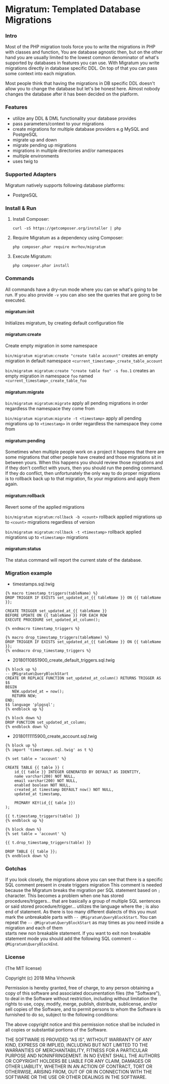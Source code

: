 # Migratum: Templated Database Migrations

### Intro
Most of the PHP migration tools force you to write the migrations in PHP with classes and function, 
You are database agnostic then, but on the other hand you are usually limited to the lowest 
common denominator of what's supported by databases in features you can use.
With Migratum you write migrations directly in database specific DDL. 
On top of that you can pass some context into each migration.

Most people think that having the migrations in DB specific DDL doesn't allow you to change the database
but let's be honest here. Almost nobody changes the database after it has been decided on the platform.


### Features

* utilize any DDL & DML functionality your database provides
* pass parameters/context to your migrations
* create migrations for multiple database providers e.g MySQL and PostgreSQL
* migrate up and down
* migrate pending up migrations
* migrations in multiple directories and/or namespaces
* multiple environments 
* uses twig to 

### Supported Adapters
Migratum natively supports following database platforms:

* PostgreSQL

### Install & Run

1. Install Composer:

    ```
    curl -sS https://getcomposer.org/installer | php
    ```

1. Require Migratum as a dependency using Composer:

    ```
    php composer.phar require mvrhov/migratum
    ```

1. Execute Migratum:

    ```
    php composer.phar install
    ```

### Commands

All commands have a dry-run mode where you can se what's going to be run. If you also provide `-v` you can also see the queries that are going to be executed.

#### migratum:init
Initializes migratum, by creating default configuration file

#### migratum:create
Create empty migration in some namespace

`bin/migratum migratum:create "create table account"` creates an empty migration in default namespace `<current_timestamp>_create_table_account`

`bin/migratum migratum:create "create table foo" -s foo.1` creates an empty migration in namespace `foo` named `<current_timestamp>_create_table_foo`

#### migratum:migrate

`bin/migratum migratum:migrate` apply all pending migrations in order regardless the namespace they come from

`bin/migratum migratum:migrate -t <timestamp>` apply all pending migrations up to `<timestamp>` in order regardless the namespace they come from


#### migratum:pending
Sometimes when multiple people work on a project it happens that there are some migrations that other people have created
and those migrations sit in between yours.
When this happens you should review those migrations and if they don't conflict with yours, then you should run the pending 
command. If they do conflict, then unfortunately the only way to do proper migrations is to rollback back up to that 
migration, fix your migrations and apply them again.

#### migratum:rollback
Revert some of the applied migrations 

`bin/migratum migratum:rollback -b <count>` rollback applied migrations up to `<count>` migrations regardless of version

`bin/migratum migratum:rollback -t <timestamp>` rollback applied migrations up to `<timestamp>` migrations

#### migratum:status
The status command will report the current state of the database.

### Migration example

* timestamps.sql.twig
```jinja
{% macro timestamp_triggers(tableName) %}
DROP TRIGGER IF EXISTS set_updated_at_{{ tableName }} ON {{ tableName }};

CREATE TRIGGER set_updated_at_{{ tableName }}
BEFORE UPDATE ON {{ tableName }} FOR EACH ROW
EXECUTE PROCEDURE set_updated_at_column();

{% endmacro timestamp_triggers %}

{% macro drop_timestamp_triggers(tableName) %}
DROP TRIGGER IF EXISTS set_updated_at_{{ tableName }} ON {{ tableName }};
{% endmacro drop_timestamp_triggers %}
```

* 20180110851900_create_default_triggers.sql.twig
```jinja
{% block up %}
-- @Migratum\QueryBlockStart
CREATE OR REPLACE FUNCTION set_updated_at_column() RETURNS TRIGGER AS $$
BEGIN
   NEW.updated_at = now();
   RETURN NEW;
END;
$$ language 'plpgsql';
{% endblock up %}

{% block down %}
DROP FUNCTION set_updated_at_column;
{% endblock down %}
```

* 20180111115900_create_account.sql.twig
```jinja
{% block up %}
{% import 'timestamps.sql.twig' as t %}

{% set table = 'account' %}

CREATE TABLE {{ table }} (
    id_{{ table }} INTEGER GENERATED BY DEFAULT AS IDENTITY,
    name varchar(200) NOT NULL,
    email varchar(200) NOT NULL,
    enabled boolean NOT NULL,
    created_at timestamp DEFAULT now() NOT NULL,
    updated_at timestamp,

    PRIMARY KEY(id_{{ table }})
);

{{ t.timestamp_triggers(table) }}
{% endblock up %}

{% block down %}
{% set table = 'account' %}

{{ t.drop_timestamp_triggers(table) }}

DROP TABLE {{ table }};
{% endblock down %}
```

### Gotchas

If you look closely, the migrations above you can see that there is a specific SQL comment present in create triggers migration
This comment is needed because the Migratum breaks the migration per SQL statement based on `;` character.
This becomes a problem when one has stored procedures/triggers... that are basically a group of multiple SQL sentences 
or said stored procedure/trigger... utilizes the language where the ; is also end of statement. 
As there is too many different dialects of this you must mark the unbreakable parts with `-- @Migratum\QueryBlockStart`.
You can repeat the `-- @Migratum\QueryBlockStart` as may times as you need inside a migration and each of them  
starts new non breakable statement. 
If you want to exit non breakable statement mode you should add the following SQL comment `-- @Migratum\QueryBlockEnd`.

 

### License

(The MIT license)

Copyright (c) 2018 Miha Vrhovnik

Permission is hereby granted, free of charge, to any person obtaining a copy of this software and associated documentation files (the "Software"), to deal in the Software without restriction, including without limitation the rights to use, copy, modify, merge, publish, distribute, sublicense, and/or sell copies of the Software, and to permit persons to whom the Software is furnished to do so, subject to the following conditions:

The above copyright notice and this permission notice shall be included in all copies or substantial portions of the Software.

THE SOFTWARE IS PROVIDED "AS IS", WITHOUT WARRANTY OF ANY KIND, EXPRESS OR IMPLIED, INCLUDING BUT NOT LIMITED TO THE WARRANTIES OF MERCHANTABILITY, FITNESS FOR A PARTICULAR PURPOSE AND NONINFRINGEMENT. IN NO EVENT SHALL THE AUTHORS OR COPYRIGHT HOLDERS BE LIABLE FOR ANY CLAIM, DAMAGES OR OTHER LIABILITY, WHETHER IN AN ACTION OF CONTRACT, TORT OR OTHERWISE, ARISING FROM, OUT OF OR IN CONNECTION WITH THE SOFTWARE OR THE USE OR OTHER DEALINGS IN THE SOFTWARE.

